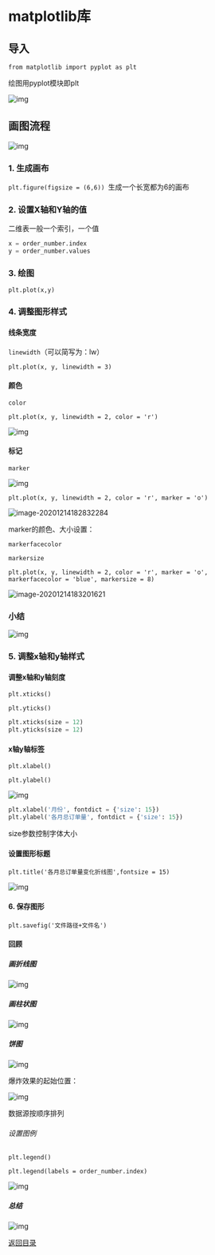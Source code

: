 # matplotlib库


## 导入

`from matplotlib import pyplot as plt`

绘图用pyplot模块即plt

![img](https://adamyide-1256435674.cos.ap-shanghai.myqcloud.com/2020-12-13-185847.png)

## 画图流程

![img](https://adamyide-1256435674.cos.ap-shanghai.myqcloud.com/2020-12-14-094951.png)

### 1. 生成画布

`plt.figure(figsize = (6,6)) `生成一个长宽都为6的画布

### 2. 设置X轴和Y轴的值

二维表一般一个索引，一个值

```python
x = order_number.index
y = order_number.values
```

### 3. 绘图

`plt.plot(x,y)`

### 4. 调整图形样式

#### 线条宽度

`linewidth`（可以简写为：lw）

`plt.plot(x, y, linewidth = 3)`

#### 颜色

`color`

`plt.plot(x, y, linewidth = 2, color = 'r')`

![img](https://adamyide-1256435674.cos.ap-shanghai.myqcloud.com/2020-12-14-102406.png)

#### 标记

`marker`

![img](https://adamyide-1256435674.cos.ap-shanghai.myqcloud.com/2020-12-14-102609.png)

`plt.plot(x, y, linewidth = 2, color = 'r', marker = 'o')`

![image-20201214182832284](https://adamyide-1256435674.cos.ap-shanghai.myqcloud.com/2020-12-14-102833.png)

marker的颜色、大小设置：

`markerfacecolor`

`markersize`

`plt.plot(x, y, linewidth = 2, color = 'r', marker = 'o', markerfacecolor = 'blue', markersize = 8)`

![image-20201214183201621](https://adamyide-1256435674.cos.ap-shanghai.myqcloud.com/2020-12-14-103202.png)

### 小结

![img](https://res.pandateacher.com/69UTC8TF1605598798757.png)

### 5. 调整x轴和y轴样式

#### 调整x轴和y轴刻度

`plt.xticks()`

`plt.yticks()`

```python
plt.xticks(size = 12)
plt.yticks(size = 12)
```

#### x轴y轴标签

`plt.xlabel()`

`plt.ylabel()`

![img](https://adamyide-1256435674.cos.ap-shanghai.myqcloud.com/2020-12-14-103803.png)

```python
plt.xlabel('月份', fontdict = {'size': 15})
plt.ylabel('各月总订单量', fontdict = {'size': 15})
```

size参数控制字体大小

#### 设置图形标题

`plt.title('各月总订单量变化折线图',fontsize = 15)`

![img](https://adamyide-1256435674.cos.ap-shanghai.myqcloud.com/2020-12-14-104059.png)

#### 6. 保存图形

`plt.savefig('文件路径+文件名')`

#### 回顾

##### 画折线图

![img](https://adamyide-1256435674.cos.ap-shanghai.myqcloud.com/2020-12-14-105645.png)

##### 画柱状图

![img](https://adamyide-1256435674.cos.ap-shanghai.myqcloud.com/2020-12-14-111005.png)

##### 饼图



![img](https://adamyide-1256435674.cos.ap-shanghai.myqcloud.com/2020-12-14-111825.png)

爆炸效果的起始位置：

![img](https://adamyide-1256435674.cos.ap-shanghai.myqcloud.com/2020-12-14-111916.png)

数据源按顺序排列

###### 设置图例

`plt.legend()`

`plt.legend(labels = order_number.index)`

![img](https://adamyide-1256435674.cos.ap-shanghai.myqcloud.com/2020-12-14-112119.png)

##### 总结

![img](https://adamyide-1256435674.cos.ap-shanghai.myqcloud.com/2020-12-14-161453.png)

[返回目录](#目录)

